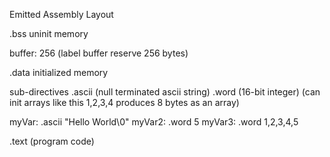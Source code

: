 

Emitted Assembly Layout


.bss uninit memory

buffer: 256 (label buffer reserve 256 bytes)

.data initialized memory

  sub-directives
  .ascii (null terminated ascii string)
  .word (16-bit integer) (can init arrays like this 1,2,3,4 produces 8 bytes as an array)

myVar: .ascii "Hello World\0"
myVar2: .word 5
myVar3: .word 1,2,3,4,5


.text (program code)
